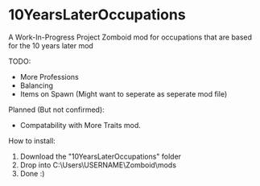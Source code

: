 # 10YearsLaterOccupations
A Work-In-Progress Project Zomboid mod for occupations that are based for the 10 years later mod

TODO:
* More Professions
* Balancing
* Items on Spawn (Might want to seperate as seperate mod file)


Planned (But not confirmed):
* Compatability with More Traits mod.

How to install:
1. Download the "10YearsLaterOccupations" folder
2. Drop into C:\Users\USERNAME\Zomboid\mods
3. Done :)
